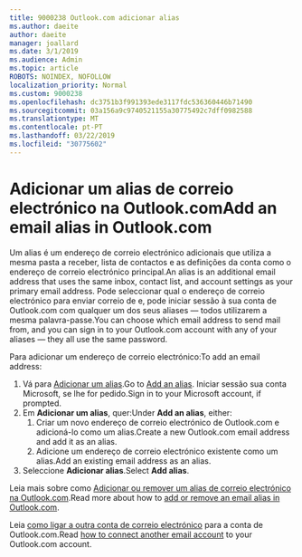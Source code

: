 ```yaml
---
title: 9000238 Outlook.com adicionar alias
ms.author: daeite
author: daeite
manager: joallard
ms.date: 3/1/2019
ms.audience: Admin
ms.topic: article
ROBOTS: NOINDEX, NOFOLLOW
localization_priority: Normal
ms.custom: 9000238
ms.openlocfilehash: dc3751b3f991393ede3117fdc536360446b71490
ms.sourcegitcommit: 03a156a9c9740521155a30775492c7dff0982588
ms.translationtype: MT
ms.contentlocale: pt-PT
ms.lasthandoff: 03/22/2019
ms.locfileid: "30775602"
---
```

# <a name="add-an-email-alias-in-outlookcom"></a><span data-ttu-id="a271a-102">Adicionar um alias de correio electrónico na Outlook.com</span><span class="sxs-lookup"><span data-stu-id="a271a-102">Add an email alias in Outlook.com</span></span>

<span data-ttu-id="a271a-103">Um alias é um endereço de correio electrónico adicionais que utiliza a mesma pasta a receber, lista de contactos e as definições da conta como o endereço de correio electrónico principal.</span><span class="sxs-lookup"><span data-stu-id="a271a-103">An alias is an additional email address that uses the same inbox, contact list, and account settings as your primary email address.</span></span> <span data-ttu-id="a271a-104">Pode seleccionar qual o endereço de correio electrónico para enviar correio de e, pode iniciar sessão à sua conta de Outlook.com com qualquer um dos seus aliases — todos utilizarem a mesma palavra-passe.</span><span class="sxs-lookup"><span data-stu-id="a271a-104">You can choose which email address to send mail from, and you can sign in to your Outlook.com account with any of your aliases — they all use the same password.</span></span>

<span data-ttu-id="a271a-105">Para adicionar um endereço de correio electrónico:</span><span class="sxs-lookup"><span data-stu-id="a271a-105">To add an email address:</span></span>

1. <span data-ttu-id="a271a-106">Vá para [Adicionar um alias](https://go.microsoft.com/fwlink/p/?linkid=864833).</span><span class="sxs-lookup"><span data-stu-id="a271a-106">Go to [Add an alias](https://go.microsoft.com/fwlink/p/?linkid=864833).</span></span> <span data-ttu-id="a271a-107">Iniciar sessão sua conta Microsoft, se lhe for pedido.</span><span class="sxs-lookup"><span data-stu-id="a271a-107">Sign in to your Microsoft account, if prompted.</span></span>
2. <span data-ttu-id="a271a-108">Em **Adicionar um alias**, quer:</span><span class="sxs-lookup"><span data-stu-id="a271a-108">Under **Add an alias**, either:</span></span>
    1. <span data-ttu-id="a271a-109">Criar um novo endereço de correio electrónico de Outlook.com e adicioná-lo como um alias.</span><span class="sxs-lookup"><span data-stu-id="a271a-109">Create a new Outlook.com email address and add it as an alias.</span></span>
    2. <span data-ttu-id="a271a-110">Adicione um endereço de correio electrónico existente como um alias.</span><span class="sxs-lookup"><span data-stu-id="a271a-110">Add an existing email address as an alias.</span></span>
3. <span data-ttu-id="a271a-111">Seleccione **Adicionar alias**.</span><span class="sxs-lookup"><span data-stu-id="a271a-111">Select **Add alias**.</span></span>

<span data-ttu-id="a271a-112">Leia mais sobre como [Adicionar ou remover um alias de correio electrónico na Outlook.com](https://support.office.com/article/459b1989-356d-40fa-a689-8f285b13f1f2).</span><span class="sxs-lookup"><span data-stu-id="a271a-112">Read more about how to [add or remove an email alias in Outlook.com](https://support.office.com/article/459b1989-356d-40fa-a689-8f285b13f1f2).</span></span>  

<span data-ttu-id="a271a-113">Leia [como ligar a outra conta de correio electrónico](https://support.office.com/article/c5224df4-5885-4e79-91ba-523aa743f0ba) para a conta de Outlook.com.</span><span class="sxs-lookup"><span data-stu-id="a271a-113">Read [how to connect another email account](https://support.office.com/article/c5224df4-5885-4e79-91ba-523aa743f0ba) to your Outlook.com account.</span></span>